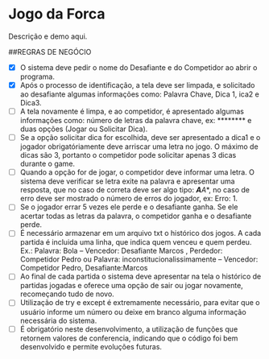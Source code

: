 # Jogo da Forca

Descrição e demo aqui.


##REGRAS DE NEGÓCIO

- [x] O sistema deve pedir o nome do Desafiante e do Competidor ao abrir o programa.
- [x] Após o processo de identificação, a tela deve ser limpada, e solicitado ao desafiante algumas informações como: Palavra Chave, Dica 1, ica2 e Dica3.
- [ ] A tela novamente é limpa, e ao competidor, é apresentado algumas informações como: número de letras da palavra chave, ex: ******** e duas opções (Jogar ou Solicitar Dica).
- [ ] Se a opção solicitar dica for escolhida, deve ser apresentado a dica1 e o jogador obrigatóriamente deve arriscar uma letra no jogo. O máximo de dicas são 3, portanto o competidor pode solicitar apenas 3 dicas durante o game.
- [ ]  Quando a opção for de jogar, o competidor deve informar uma letra. O sistema deve verificar se letra exite na palavra e apresentar uma resposta, que no caso de correta deve ser algo tipo: ***A**A**, no caso de erro deve ser mostrado o número de erros do jogador, ex: Erro: 1.
- [ ]  Se o jogador errar 5 vezes ele perde e o desafiante ganha. Se ele acertar todas as letras da palavra, o competidor ganha e o desafiante  perde.
- [ ]   É necessário armazenar em um arquivo txt o histórico dos jogos. A cada partida é incluida uma linha, que indica quem venceu e quem perdeu. Ex.: Palavra: Bola – Vencedor: Desafiante Marcos , Perdedor: Competidor Pedro ou Palavra: inconstitucionalissimamente – Vencedor: Competidor Pedro, Desafiante:Marcos
- [ ]   Ao final de cada partida o sistema deve apresentar na tela o histórico de partidas jogadas e oferece uma opção de sair ou jogar novamente, recomeçando tudo de novo.
- [ ]   Utilização de try e except é extremamente necessário, para evitar que o usuário informe um número ou deixe em branco alguma informação necessária do sistema.
- [ ]    É obrigatório neste desenvolvimento, a utilização de funções que retornem valores de conferencia, indicando que o código foi bem desenvolvido e permite evoluções futuras.
